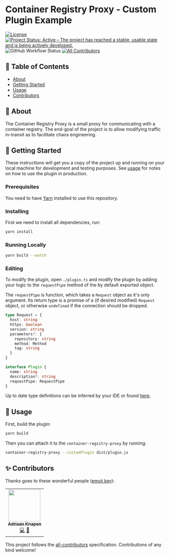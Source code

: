 # Container Registry Proxy - Custom Plugin Example

[![License](https://img.shields.io/github/license/Addono/container-registry-proxy-custom-plugin-example?style=flat-square)](https://github.com/Addono/container-registry-proxy/blob/master/LICENSE)
[![Project Status: Active – The project has reached a stable, usable state and is being actively developed.](https://img.shields.io/badge/project%20status-Active-greengrass?style=flat-square)](https://www.repostatus.org/#active)
![GitHub Workflow Status](https://img.shields.io/github/workflow/status/addono/container-registry-proxy-custom-plugin-example/Test?style=flat-square)<!-- ALL-CONTRIBUTORS-BADGE:START - Do not remove or modify this section -->
[![All Contributors](https://img.shields.io/badge/all_contributors-1-orange.svg?style=flat-square)](#contributors-)

<!-- ALL-CONTRIBUTORS-BADGE:END -->

## 📝 Table of Contents

- [About](#about)
- [Getting Started](#getting_started)
- [Usage](#usage)
- [Contributors](#contributors)

## 🧐 About <a name = "about"></a>

The Container Registry Proxy is a small proxy for communicating with a container registry. The end-goal of the project is to allow modifying traffic in-transit as to facilitate chaos engineering.

## 🏁 Getting Started <a name = "getting_started"></a>

These instructions will get you a copy of the project up and running on your local machine for development and testing purposes. See [usage](#usage) for notes on how to use the plugin in production.

### Prerequisites

You need to have [Yarn](https://yarnpkg.com/en/docs/install) installed to use this repository.

### Installing

First we need to install all dependencies, run:

```bash
yarn install
```

### Running Locally
```bash
yarn build --watch
```

### Editing

To modify the plugin, open `./plugin.ts` and modify the plugin by adding your logic to the `requestPipe` method of the by default exported object.

The `requestPipe` is function, which takes a `Request` object as it's only argument. Its return type is a promise of a (if desired modified) `Request` object, or otherwise `undefined` if the connection should be dropped.

```typescript
type Request = {
  host: string
  https: boolean
  version: string
  parameters?: {
    repository: string
    method: Method
    tag: string
  }
}

interface Plugin {
  name: string
  description?: string
  requestPipe: RequestPipe
}
```
Up to date type definitions can be inferred by your IDE or found [here](https://github.com/Addono/container-registry-proxy/blob/master/src/plugins.ts).

## 🎈 Usage <a name="usage"></a>

First, build the plugin:
```bash
yarn build
```

Then you can attach it to the `container-regsitry-proxy` by running:
```bash
container-registry-proxy --customPlugin dist/plugin.js
```

## ✨ Contributors <a name = "contributors"></a>

Thanks goes to these wonderful people ([emoji key](https://allcontributors.org/docs/en/emoji-key)):

<!-- ALL-CONTRIBUTORS-LIST:START - Do not remove or modify this section -->
<!-- prettier-ignore-start -->
<!-- markdownlint-disable -->
<table>
  <tr>
    <td align="center"><a href="https://aknapen.nl"><img src="https://avatars1.githubusercontent.com/u/15435678?v=4" width="100px;" alt=""/><br /><sub><b>Adriaan Knapen</b></sub></a><br /><a href="https://github.com/Addono/container-registry-proxy/commits?author=Addono" title="Code">💻</a> <a href="https://github.com/Addono/container-registry-proxy/commits?author=Addono" title="Documentation">📖</a></td>
  </tr>
</table>

<!-- markdownlint-enable -->
<!-- prettier-ignore-end -->

<!-- ALL-CONTRIBUTORS-LIST:END -->

This project follows the [all-contributors](https://github.com/all-contributors/all-contributors) specification. Contributions of any kind welcome!
